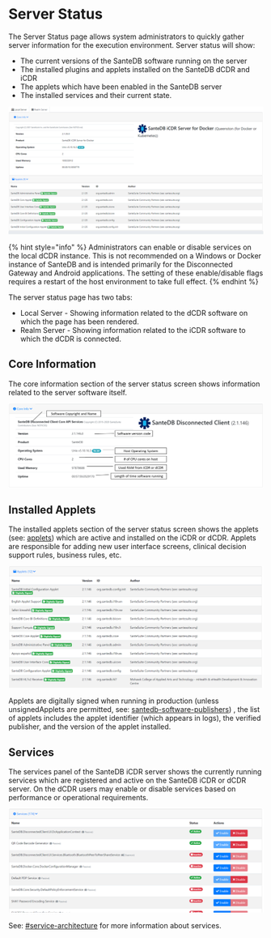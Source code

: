 # Server Status

The Server Status page allows system administrators to quickly gather server information for the execution environment. Server status will show:

* The current versions of the SanteDB software running on the server
* The installed plugins and applets installed on the SanteDB dCDR and iCDR
* The applets which have been enabled in the SanteDB server
* The installed services and their current state.

![](<../../../../.gitbook/assets/image (427) (1) (1).png>)

{% hint style="info" %}
Administrators can enable or disable services on the local dCDR instance. This is not recommended on a Windows or Docker instance of SanteDB and is intended primarily for the Disconnected Gateway and Android applications. The setting of these enable/disable flags requires a restart of the host environment to take full effect.
{% endhint %}

The server status page has two tabs:

* Local Server - Showing information related to the dCDR software on which the page has been rendered.
* Realm Server - Showing information related to the iCDR software to which the dCDR is connected.

## Core Information

The core information section of the server status screen shows information related to the server software itself.

![](<../../../../.gitbook/assets/image (434) (1).png>)

## Installed Applets

The installed applets section of the server status screen shows the applets (see: [applets](../../../../developers/extending-santesuite/extending-santedb/applets/ "mention")) which are active and installed on the iCDR or dCDR. Applets are responsible for adding new user interface screens, clinical decision support rules, business rules, etc.

![](<../../../../.gitbook/assets/image (438).png>)

Applets are digitally signed when running in production (unless unsignedApplets are permitted, see: [santedb-software-publishers](../../../../developers/santedb-software-publishers/ "mention")) , the list of applets includes the applet identifier (which appears in logs), the verified publisher, and the version of the applet installed.

## Services

The services panel of the SanteDB iCDR server shows the currently running services which are registered and active on the SanteDB iCDR or dCDR server. On the dCDR users may enable or disable services based on performance or operational requirements.

![](<../../../../.gitbook/assets/image (422).png>)

See: [#service-architecture](../../../../santedb/software-architecture.md#service-architecture "mention") for more information about services.
